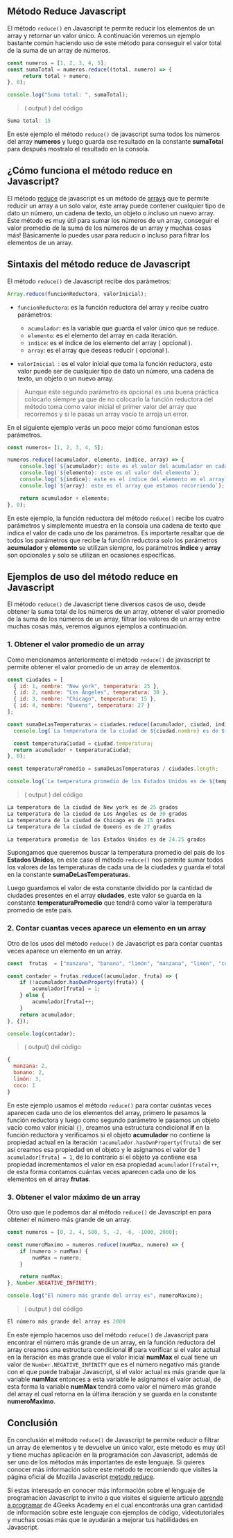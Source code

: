 ## Método Reduce Javascript

El método `reduce()` en Javascript te permite reducir los elementos de un array y retornar un valor único. A continuación veremos un ejemplo bastante común haciendo uso de este método 
para conseguir el valor total de la suma de un array de números.

```js
const numeros = [1, 2, 3, 4, 5];
const sumaTotal = numeros.reduce((total, numero) => {
     return total + numero;
}, 0);

console.log("Suma total: ", sumaTotal);
```
>  ( output ) del código
```js
Suma total: 15
```

En este ejemplo el método `reduce()` de javascript suma todos los números del array  **numeros** y luego guarda ese resultado en la constante **sumaTotal** para después 
mostralo el resultado en la consola.

## ¿Cómo funciona el método reduce en Javascript?   

El método [reduce](https://developer.mozilla.org/es/docs/Web/JavaScript/Reference/Global_Objects/Array/reduce) de javascript es un método de [arrays](https://4geeks.com/es/lesson/array-arreglo-en-javascript) que te permite reducir un array a un solo valor, este array puede contener cualquier tipo de dato un número, un cadena de texto, un objeto o incluso un nuevo array. Este método es muy útil para sumar los números de un array, conseguir el valor promedio de la suma de los números de un array y muchas cosas más! Básicamente lo puedes usar para reducir o incluso para 
filtrar los elementos de un array.

## Sintaxis del método reduce de Javascript

El método `reduce()` de Javascript recibe dos parámetros:

```js
Array.reduce(funcionReductora, valorInicial);
```

 - `funcionReductora`:  es la función reductora del array y recibe cuatro parámetros:
   -  `acumulador`: es la variable que guarda el valor único que se reduce.
   - `elemento`: es el elemento del array en cada iteración.
   - `indice`:  es el índice de los elemento del array ( opcional ).
   - `array`: es el array que deseas reducir ( opcional ).

 - `valorInicial `: es el valor inicial que toma la función reductora, este valor puede ser de cualquier tipo de dato un número, una cadena de texto, un objeto o un nuevo array.  

> Aunque este segundo parámetro es opcional es una buena práctica colocarlo siempre ya que de no colocarlo la función reductora del método toma como valor inicial el primer valor del array que recorremos y si le pasas un array vacío te arroja un error.

En el siguiente ejemplo verás un poco mejor cómo funcionan estos parámetros.

```js
const numeros= [1, 2, 3, 4, 5];

numeros.reduce((acumulador, elemento, indice, array) => {
    console.log(`${acumulador}: este es el valor del acumulador en cada iteración`);
    console.log(`${elemento}: este es el valor del elemento`);
    console.log(`${indice}: este es el índice del elemento en el array`);
    console.log(`${array}: este es el array que estamos recorriendo`);

    return acumulador + elemento;
}, 0);
```

En este ejemplo, la función reductora del método `reduce()` recibe los cuatro parámetros y simplemente muestra en la consola una cadena de texto que indica el valor de cada uno de los parámetros. Es importarte resaltar que de todos los parámetros que recibe la función reductora solo los parámetros **acumulador** y **elemento** se utilizan siempre, los parámetros **indice** y **array** son opcionales y solo se utilizan en ocasiones específicas.

## Ejemplos de uso del método reduce en Javascript

El método `reduce()` de Javascript tiene diversos casos de uso, desde obtener la suma total de los números de un array, obtener el valor promedio de la suma de los números de un array, 
filtrar los valores de un array entre muchas cosas más, veremos algunos ejemplos a continuación.

### 1. Obtener el valor promedio de un array

Como mencionamos anteriormente el método `reduce()` de javascript te permite obtener el valor promedio de un array de elementos.

```js 
const ciudades = [
  { id: 1, nombre: "New york", temperatura: 25 },
  { id: 2, nombre: "Los Ángeles", temperatura: 30 },
  { id: 3, nombre: "Chicago", temperatura: 15 },
  { id: 4, nombre: "Queens", temperatura: 27 }
];

const sumaDeLasTemperaturas = ciudades.reduce((acumulador, ciudad, indice) => {
  console.log(`La temperatura de la ciudad de ${ciudad.nombre} es de ${ciudad.temperatura} grados`);

  const temperaturaCiudad = ciudad.temperatura;
  return acumulador + temperaturaCiudad;
}, 0);

const temperaturaPromedio = sumaDeLasTemperaturas / ciudades.length;

console.log(`La temperatura promedio de los Estados Unidos es de ${temperaturaPromedio} grados`);
```
> ( output ) del código
```js
La temperatura de la ciudad de New york es de 25 grados
La temperatura de la ciudad de Los Ángeles es de 30 grados      
La temperatura de la ciudad de Chicago es de 15 grados
La temperatura de la ciudad de Queens es de 27 grados

La temperatura promedio de los Estados Unidos es de 24.25 grados
```

Supongamos que queremos buscar la temperatura promedio del país de los **Estados Unidos**, en este caso el método  `reduce()` nos permite sumar todos los valores de las temperaturas de cada una de la ciudades y guarda el total en la constante **sumaDeLasTemperaturas**.

Luego guardamos el valor de esta constante dividido por la cantidad de ciudades presentes en el array **ciudades**, este valor se guarda en la constante **temperaturaPromedio** que tendrá como valor la temperatura promedio de este país.


### 2. Contar cuantas veces aparece un elemento en un array

Otro de los usos del método  `reduce()` de Javascript es para contar cuantas veces aparece un elemento en un array.

```js
const  frutas  = ["manzana", "banano", "limón", "manzana", "limón", "coco", "banano", "limón"];

const contador = frutas.reduce((acumulador, fruta) => {
    if (!acumulador.hasOwnProperty(fruta)) {
        acumulador[fruta] = 1;
    } else {
        acumulador[fruta]++;
    }
    return acumulador;
}, {});

console.log(contador);
```
> ( output) del código
```js
{ 
  manzana: 2, 
  banano: 2,  
  limón: 3, 
  coco: 1 
}
```

En este ejemplo usamos el método `reduce()` para contar cuántas veces aparecen cada uno de los elementos del array, primero le pasamos la función reductora y luego como segundo 
parámetro le pasamos un objeto vacío como valor inicial `{}`, creamos una estructura condicional **if** en la función reductora y verificamos si el objeto **acumulador** no contiene la 
propiedad actual en la iteración `!acumulador.hasOwnProperty(fruta)` de ser así creamos esa propiedad en el objeto y le asignamos el valor de 1 `acumulador[fruta] = 1`, de lo contrario 
si el objeto ya contiene esa propiedad incrementamos el valor en esa propiedad `acumulador[fruta]++`, de esta forma contamos cuántas veces aparecen cada uno de los elementos en el array **frutas**.

### 3. Obtener el valor máximo de un array

Otro uso que le podemos dar al método `reduce()` de Javascript en para obtener el número más grande de un array.

```js
const numeros = [0, 2, 4, 500, 5, -2, -6, -1000, 2000];

const numeroMaximo = numeros.reduce((numMax, numero) => {
    if (numero > numMax) {
        numMax = numero;
    }

    return numMax;
}, Number.NEGATIVE_INFINITY);

console.log("El número más grande del array es", numeroMaximo);
```
> ( output ) del código
```js
El número más grande del array es 2000
```

En este ejemplo hacemos uso del método `reduce()` de Javascript para encontrar el número más grande de un array, en la función reductora del array creamos una estructura condicional 
**if** para verificar si el valor actual en la iteración es más grande que el valor inicial **numMax** el cual tiene un valor de `Number.NEGATIVE_INFINITY` que es el número negativo más 
grande con el que puede trabajar Javascript, si el valor actual es más grande que la variable **numMax** entonces a esta variable le asignamos el valor actual, de esta forma la variable 
**numMax** tendrá como valor el número más grande del array el cual retorna en la última iteración y se guarda en la constante **numeroMaximo**.

## Conclusión

En conclusión el método `reduce()` de Javascript te permite reducir o filtrar un array de elementos y te devuelve un único valor, este método es muy útil y tiene muchas aplicación en la 
programación con Javascript, además de ser uno de los métodos más importantes de este lenguaje. Si quieres conocer más información sobre este método te recomiendo que visites 
la página oficial de Mozilla Javascript [metodo reduce](https://developer.mozilla.org/es/docs/Web/JavaScript/Reference/Global_Objects/Array/reduce).

Si estas interesado en conocer más información sobre el lenguaje de programación Javascript te invito a que visites el siguiente articulo [aprende a programar](https://4geeks.com/es/lesson/que-es-javascript-aprende-a-programar-en-javascript) 
de 4Geeks Academy en el cual encontrarás una gran cantidad de información sobre este lenguaje con ejemplos de código, videotutoriales y muchas cosas más que te ayudarán a mejorar tus 
habilidades en Javascript.


